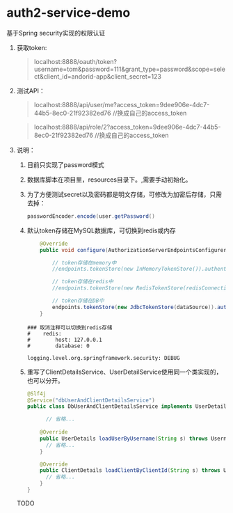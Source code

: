 # auth2-service-demo
基于Spring security实现的权限认证
1. 获取token:

   > localhost:8888/oauth/token?username=tom&password=111&grant_type=password&scope=select&client_id=andorid-app&client_secret=123

2. 测试API：

   > localhost:8888/api/user/me?access_token=9dee906e-4dc7-44b5-8ec0-21f92382ed76 //换成自己的access_token

   > localhost:8888/api/role/2?access_token=9dee906e-4dc7-44b5-8ec0-21f92382ed76 //换成自己的access_token

3. 说明：

   1. 目前只实现了password模式

   2. 数据库脚本在项目里，resources目录下。,需要手动初始化。

   3. 为了方便测试secret以及密码都是明文存储，可修改为加密后存储，只需去掉：

      ```java
      passwordEncoder.encode(user.getPassword()
      ```

   4. 默认token存储在MySQL数据库，可切换到redis或内存

      ```java
          @Override
          public void configure(AuthorizationServerEndpointsConfigurer endpoints) {
      
              // token存储在memory中
              //endpoints.tokenStore(new InMemoryTokenStore()).authenticationManager(authenticationManager).allowedTokenEndpointRequestMethods(HttpMethod.GET, HttpMethod.POST);
      
              // token存储在redis中
              //endpoints.tokenStore(new RedisTokenStore(redisConnectionFactory)).authenticationManager(authenticationManager).allowedTokenEndpointRequestMethods(HttpMethod.GET, HttpMethod.POST);
      
              // token存储在DB中
              endpoints.tokenStore(new JdbcTokenStore(dataSource)).authenticationManager(authenticationManager).allowedTokenEndpointRequestMethods(HttpMethod.GET, HttpMethod.POST);
          }
      
      ```

      ```
      ### 取消注释可以切换到redis存储
      #    redis:
      #        host: 127.0.0.1
      #        database: 0
      
      logging.level.org.springframework.security: DEBUG
      ```

      

   5. 重写了ClientDetailsService、UserDetailService使用同一个类实现的，也可以分开。

      ```java
      @Slf4j
      @Service("dbUserAndClientDetailsService")
      public class DbUserAndClientDetailsService implements UserDetailsService, ClientDetailsService {
      
          	// 省略...
          
          @Override
          public UserDetails loadUserByUsername(String s) throws UsernameNotFoundException {
      		// 省略...
          }
      
          @Override
          public ClientDetails loadClientByClientId(String s) throws UsernameNotFoundException {
      		// 省略...
          }
      }
      ```
   TODO 
 
